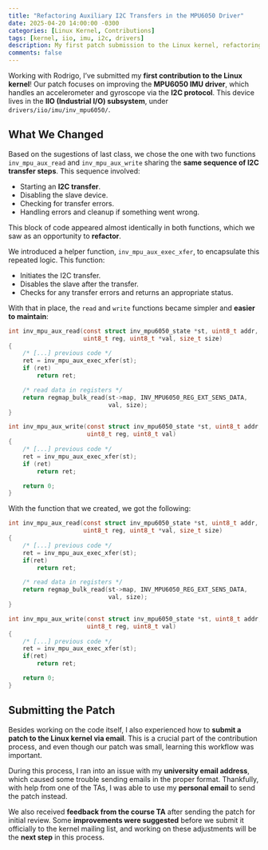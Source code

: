 ```yaml
---
title: "Refactoring Auxiliary I2C Transfers in the MPU6050 Driver"
date: 2025-04-20 14:00:00 -0300
categories: [Linux Kernel, Contributions]
tags: [kernel, iio, imu, i2c, drivers]
description: My first patch submission to the Linux kernel, refactoring auxiliary I2C transfers in the MPU6050 IMU driver, as part of the Free and Open Source Software Development course at USP.
comments: false
---
```


Working with Rodrigo, I’ve submitted my **first contribution to the Linux kernel**! Our patch focuses on improving the **MPU6050 IMU driver**, which handles an accelerometer and gyroscope via the **I2C protocol**. This device lives in the **IIO (Industrial I/O) subsystem**, under `drivers/iio/imu/inv_mpu6050/`.

## What We Changed

Based on the sugestions of last class, we chose the one with two functions `inv_mpu_aux_read` and `inv_mpu_aux_write` sharing the **same sequence of I2C transfer steps**. This sequence involved:

- Starting an **I2C transfer**.
- Disabling the slave device.
- Checking for transfer errors.
- Handling errors and cleanup if something went wrong.

This block of code appeared almost identically in both functions, which we saw as an opportunity to **refactor**.

We introduced a helper function, `inv_mpu_aux_exec_xfer`, to encapsulate this repeated logic. This function:

- Initiates the I2C transfer.
- Disables the slave after the transfer.
- Checks for any transfer errors and returns an appropriate status.

With that in place, the `read` and `write` functions became simpler and **easier to maintain**:

```c
int inv_mpu_aux_read(const struct inv_mpu6050_state *st, uint8_t addr,
                     uint8_t reg, uint8_t *val, size_t size)
{
    /* [...] previous code */
    ret = inv_mpu_aux_exec_xfer(st);
    if (ret)
        return ret;

    /* read data in registers */
    return regmap_bulk_read(st->map, INV_MPU6050_REG_EXT_SENS_DATA,
                            val, size);
}

int inv_mpu_aux_write(const struct inv_mpu6050_state *st, uint8_t addr,
                      uint8_t reg, uint8_t val)
{
    /* [...] previous code */
    ret = inv_mpu_aux_exec_xfer(st);
    if (ret)
        return ret;

    return 0;
}
```

With the function that we created, we got the following:

```c
int inv_mpu_aux_read(const struct inv_mpu6050_state *st, uint8_t addr,
                     uint8_t reg, uint8_t *val, size_t size)
{
    /* [...] previous code */
    ret = inv_mpu_aux_exec_xfer(st);
    if(ret)
        return ret;

    /* read data in registers */
    return regmap_bulk_read(st->map, INV_MPU6050_REG_EXT_SENS_DATA,
                            val, size);
}

int inv_mpu_aux_write(const struct inv_mpu6050_state *st, uint8_t addr,
                      uint8_t reg, uint8_t val)
{
    /* [...] previous code */
    ret = inv_mpu_aux_exec_xfer(st);
    if(ret)
        return ret;

    return 0;
}
```
## Submitting the Patch

Besides working on the code itself, I also experienced how to **submit a patch to the Linux kernel via email**. This is a crucial part of the contribution process, and even though our patch was small, learning this workflow was important.

During this process, I ran into an issue with my **university email address**, which caused some trouble sending emails in the proper format. Thankfully, with help from one of the TAs, I was able to use my **personal email** to send the patch instead.

We also received **feedback from the course TA** after sending the patch for initial review. Some **improvements were suggested** before we submit it officially to the kernel mailing list, and working on these adjustments will be the **next step** in this process.